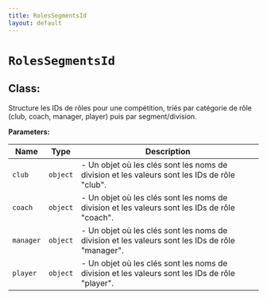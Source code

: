 ```yaml
---
title: RolesSegmentsId
layout: default
---
```


# `RolesSegmentsId`

## Class: 

Structure les IDs de rôles pour une compétition, triés par catégorie de rôle (club, coach, manager, player) puis par segment/division.



**Parameters:**

| Name | Type | Description |
| ---- | ---- | ----------- |
| `club` | `object` | - Un objet où les clés sont les noms de division et les valeurs sont les IDs de rôle "club". |
| `coach` | `object` | - Un objet où les clés sont les noms de division et les valeurs sont les IDs de rôle "coach". |
| `manager` | `object` | - Un objet où les clés sont les noms de division et les valeurs sont les IDs de rôle "manager". |
| `player` | `object` | - Un objet où les clés sont les noms de division et les valeurs sont les IDs de rôle "player". |

